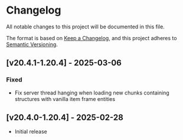 # Changelog
All notable changes to this project will be documented in this file.

The format is based on [Keep a Changelog](https://keepachangelog.com/en/1.0.0/),
and this project adheres to [Semantic Versioning](https://semver.org/spec/v2.0.0.html).

## [v20.4.1-1.20.4] - 2025-03-06
### Fixed
- Fix server thread hanging when loading new chunks containing structures with vanilla item frame entities

## [v20.4.0-1.20.4] - 2025-02-28
- Initial release
